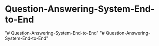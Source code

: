 # Question-Answering-System-End-to-End
"# Question-Answering-System-End-to-End" 
"# Question-Answering-System-End-to-End" 
